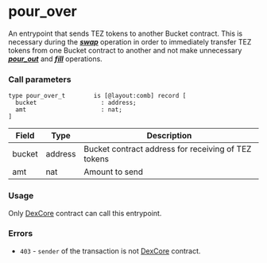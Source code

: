 # pour\_over

An entrypoint that sends TEZ tokens to another Bucket contract. This is necessary during the [_**swap**_](../../dexcore-contract/entrypoints-overview/dex-entrypoints/swap.md) operation in order to immediately transfer TEZ tokens from one Bucket contract to another and not make unnecessary [_**pour\_out**_](pour\_out.md) and [_**fill**_](fill.md) operations.

### Call parameters

```pascaligo
type pour_over_t        is [@layout:comb] record [
  bucket                  : address;
  amt                     : nat;
]
```

| Field  | Type    | Description                                         |
| ------ | ------- | --------------------------------------------------- |
| bucket | address | Bucket contract address for receiving of TEZ tokens |
| amt    | nat     | Amount to send                                      |

### Usage

Only [DexCore](../../dexcore-contract/) contract can call this entrypoint.

### Errors

* `403` - `sender` of the transaction is not [DexCore](../../dexcore-contract/) contract.
